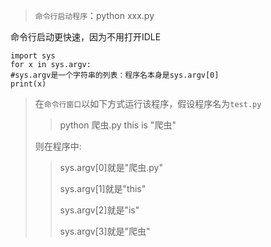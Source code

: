 
> `命令行启动程序`：python xxx.py

命令行启动更快速，因为不用打开IDLE

    import sys
    for x in sys.argv:
    #sys.argv是一个字符串的列表：程序名本身是sys.argv[0]
    print(x)

>在`命令行窗口`以如下方式运行该程序，假设程序名为`test.py`
>> python 爬虫.py this is "爬虫"
> 
> 则在程序中:
> 
>> sys.argv[0]就是"爬虫.py"
>> 
>> sys.argv[1]就是"this"
>> 
>> sys.argv[2]就是"is"
>> 
>> sys.argv[3]就是"爬虫"
